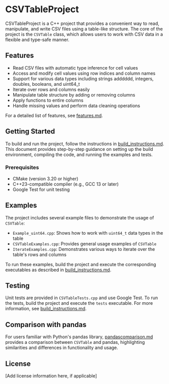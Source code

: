 # CSVTableProject

CSVTableProject is a C++ project that provides a convenient way to read, manipulate, and write CSV files using a table-like structure. The core of the project is the `CSVTable` class, which allows users to work with CSV data in a flexible and type-safe manner.

## Features

- Read CSV files with automatic type inference for cell values
- Access and modify cell values using row indices and column names
- Support for various data types including strings adddddd, integers, doubles, booleans, and uint64_t
- Iterate over rows and columns easily
- Manipulate table structure by adding or removing columns
- Apply functions to entire columns
- Handle missing values and perform data cleaning operations

For a detailed list of features, see [features.md](features.md).

## Getting Started

To build and run the project, follow the instructions in [build_instructions.md](build_instructions.md). This document provides step-by-step guidance on setting up the build environment, compiling the code, and running the examples and tests.

### Prerequisites

- CMake (version 3.20 or higher)
- C++23-compatible compiler (e.g., GCC 13 or later)
- Google Test for unit testing

## Examples

The project includes several example files to demonstrate the usage of `CSVTable`:

- `Example_uint64.cpp`: Shows how to work with `uint64_t` data types in the table
- `CSVTableExamples.cpp`: Provides general usage examples of `CSVTable`
- `IterateExamples.cpp`: Demonstrates various ways to iterate over the table's rows and columns

To run these examples, build the project and execute the corresponding executables as described in [build_instructions.md](build_instructions.md).

## Testing

Unit tests are provided in `CSVTableTests.cpp` and use Google Test. To run the tests, build the project and execute the `tests` executable. For more information, see [build_instructions.md](build_instructions.md).

## Comparison with pandas

For users familiar with Python's pandas library, [pandascomparison.md](pandascomparison.md) provides a comparison between `CSVTable` and pandas, highlighting similarities and differences in functionality and usage.

## License

[Add license information here, if applicable]